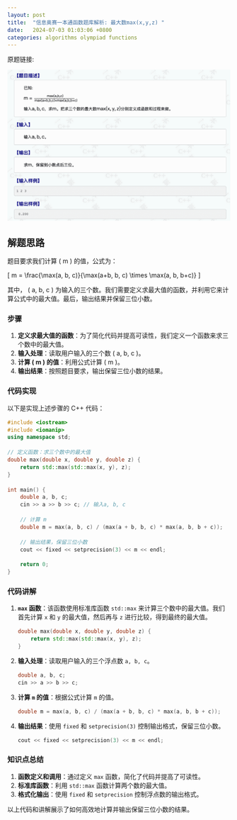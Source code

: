```yaml
---
layout: post
title:  "信息奥赛一本通函数题库解析: 最大数max(x,y,z) "
date:   2024-07-03 01:03:06 +0800
categories: algorithms olympiad functions
---
```


原题链接: [](http://ybt.ssoier.cn:8088/problem_show.php?pid=1152)

![](https://raw.githubusercontent.com/jamiesun/images/master/default/spmq21.png)

## 解题思路

题目要求我们计算 \( m \) 的值，公式为：

\[ m = \frac{\max(a, b, c)}{\max(a+b, b, c) \times \max(a, b, b+c)} \]

其中， \( a, b, c \) 为输入的三个数。我们需要定义求最大值的函数，并利用它来计算公式中的最大值。最后，输出结果并保留三位小数。

### 步骤

1. **定义求最大值的函数**：为了简化代码并提高可读性，我们定义一个函数来求三个数中的最大值。
2. **输入处理**：读取用户输入的三个数 \( a, b, c \)。
3. **计算 \( m \) 的值**：利用公式计算 \( m \)。
4. **输出结果**：按照题目要求，输出保留三位小数的结果。

### 代码实现

以下是实现上述步骤的 C++ 代码：

```cpp
#include <iostream>
#include <iomanip>
using namespace std;

// 定义函数：求三个数中的最大值
double max(double x, double y, double z) {
    return std::max(std::max(x, y), z);
}

int main() {
    double a, b, c;
    cin >> a >> b >> c; // 输入a, b, c

    // 计算 m
    double m = max(a, b, c) / (max(a + b, b, c) * max(a, b, b + c));

    // 输出结果，保留三位小数
    cout << fixed << setprecision(3) << m << endl;

    return 0;
}
```

### 代码讲解

1. **`max` 函数**：该函数使用标准库函数 `std::max` 来计算三个数中的最大值。我们首先计算 `x` 和 `y` 的最大值，然后再与 `z` 进行比较，得到最终的最大值。

    ```cpp
    double max(double x, double y, double z) {
        return std::max(std::max(x, y), z);
    }
    ```

2. **输入处理**：读取用户输入的三个浮点数 `a, b, c`。

    ```cpp
    double a, b, c;
    cin >> a >> b >> c;
    ```

3. **计算 `m` 的值**：根据公式计算 `m` 的值。

    ```cpp
    double m = max(a, b, c) / (max(a + b, b, c) * max(a, b, b + c));
    ```

4. **输出结果**：使用 `fixed` 和 `setprecision(3)` 控制输出格式，保留三位小数。

    ```cpp
    cout << fixed << setprecision(3) << m << endl;
    ```

### 知识点总结

1. **函数定义和调用**：通过定义 `max` 函数，简化了代码并提高了可读性。
2. **标准库函数**：利用 `std::max` 函数计算两个数的最大值。
3. **格式化输出**：使用 `fixed` 和 `setprecision` 控制浮点数的输出格式。

以上代码和讲解展示了如何高效地计算并输出保留三位小数的结果。